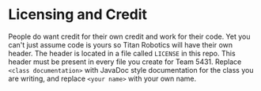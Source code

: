 # Licensing and Credit

People do want credit for their own credit and work for their code.
Yet you can't just assume code is yours so Titan Robotics will have their own header. The header is located in a file called `LICENSE` in this repo. This header must be present in every file you create for Team 5431. Replace `<class documentation>` with JavaDoc style documentation for the class you are writing, and replace `<your name>` with your own name. 